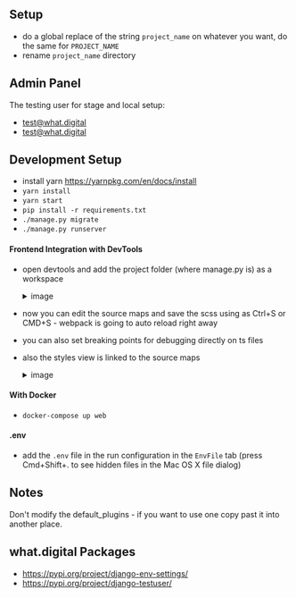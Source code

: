 ## Setup
- do a global replace of the string `project_name` on whatever you want, do the same for `PROJECT_NAME`
- rename `project_name` directory

## Admin Panel
The testing user for stage and local setup:
- test@what.digital
- test@what.digital

## Development Setup
- install yarn https://yarnpkg.com/en/docs/install
- `yarn install`
- `yarn start`
- `pip install -r requirements.txt`
- `./manage.py migrate`
- `./manage.py runserver`

#### Frontend Integration with DevTools
- open devtools and add the project folder (where manage.py is) as a workspace
    <details>
    <summary>image</summary>
    
    ![](/docs/front-int-example.png)
    
    </details>
- now you can edit the source maps and save the scss using as Ctrl+S or CMD+S - webpack is going to auto reload right away
- you can also set breaking points for debugging directly on ts files
- also the styles view is linked to the source maps
    <details>
    <summary>image</summary>
    
    ![](/docs/front-linked-styles.png)
    
    </details>

#### With Docker
- `docker-compose up web`

#### .env
- add the `.env` file in the run configuration in the `EnvFile` tab (press Cmd+Shift+. to see hidden files in the Mac OS X file dialog)


## Notes
Don't modify the default_plugins - if you want to use one copy past it into another place.


## what.digital Packages
- https://pypi.org/project/django-env-settings/
- https://pypi.org/project/django-testuser/
